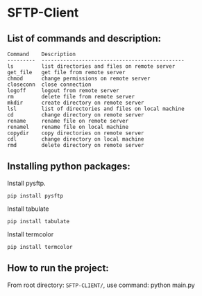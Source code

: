 # SFTP-Client

## List of commands and description:
```
Command    Description
---------  ----------------------------------------------
ls         list directories and files on remote server   
get_file   get file from remote server
chmod      change permissions on remote server
closeconn  close connection
logoff     logout from remote server
rm         delete file from remote server
mkdir      create directory on remote server
lsl        list of directories and files on local machine
cd         change directory on remote server
rename     rename file on remote server
renamel    rename file on local machine
copydir    copy directories on remote server
cdl        change directory on local machine
rmd        delete directory on remote server

```

## Installing python packages:

Install pysftp.

```shell
pip install pysftp
```
Install tabulate

```shell
pip install tabulate
```

Install termcolor

```shell
pip install termcolor
```

## How to run the project:

From root directory: `SFTP-CLIENT/`, use command: python main.py



